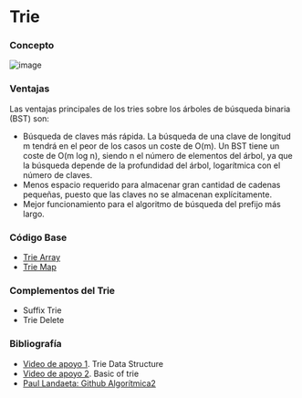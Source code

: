 # Trie
### Concepto 
![image](https://user-images.githubusercontent.com/90888080/193731752-b77461f4-54a5-4262-aea7-19a4702ba77d.png)

### Ventajas
Las ventajas principales de los tries sobre los árboles de búsqueda binaria (BST) son:

- Búsqueda de claves más rápida. La búsqueda de una clave de longitud m tendrá en el peor de los casos un coste de O(m). Un BST tiene un coste de O(m log n), siendo n el número de elementos del árbol, ya que la búsqueda depende de la profundidad del árbol, logarítmica con el número de claves.
- Menos espacio requerido para almacenar gran cantidad de cadenas pequeñas, puesto que las claves no se almacenan explícitamente.
- Mejor funcionamiento para el algoritmo de búsqueda del prefijo más largo.

### Código Base
- [Trie Array](https://github.com/PabloAcker/Algoritmica/blob/main/Cap1%20Estructura%20de%20Datos/Trie/trieArray.cpp)
- [Trie Map](https://github.com/PabloAcker/Algoritmica/blob/main/Cap1%20Estructura%20de%20Datos/Trie/trieMap.cpp)

### Complementos del Trie
- Suffix Trie
- Trie Delete

### Bibliografía
- [Video de apoyo 1](https://www.youtube.com/watch?v=AXjmTQ8LEoI&t=1s). Trie Data Structure
- [Video de apoyo 2](https://www.youtube.com/watch?v=6PX6wqDQE20). Basic of trie
- [Paul Landaeta: Github Algorítmica2](https://github.com/PaulLandaeta/algoritmica2/tree/master/contenido/Estructura_de_datos/trie)

